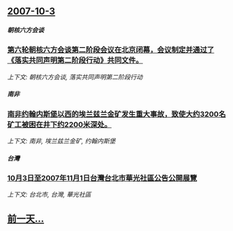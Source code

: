 ## [2007-10-3](/news/2007/10/3/index.md)

##### 朝核六方会谈
### [第六轮朝核六方会谈第二阶段会议在北京闭幕，会议制定并通过了《落实共同声明第二阶段行动》共同文件。](/news/2007/10/3/第六轮朝核六方会谈第二阶段会议在北京闭幕-会议制定并通过了-落实共同声明第二阶段行动-共同文件.md)
_上下文: 朝核六方会谈, 落实共同声明第二阶段行动_

##### 南非
### [南非约翰内斯堡以西的埃兰兹兰金矿发生重大事故，致使大约3200名矿工被困在井下约2200米深处。](/news/2007/10/3/南非约翰内斯堡以西的埃兰兹兰金矿发生重大事故-致使大约3200名矿工被困在井下约2200米深处.md)
_上下文: 南非, 埃兰兹兰金矿, 约翰内斯堡_

##### 台灣
### [10月3日至2007年11月1日台灣台北市華光社區公告公開展覽](/news/2007/10/3/10月3日至2007年11月1日台灣台北市華光社區公告公開展覽.md)
_上下文: 台北市, 台灣, 華光社區_

## [前一天...](/news/2007/10/2/index.md)

